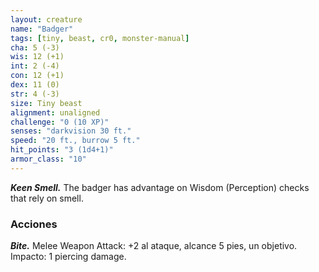 ```yaml
---
layout: creature
name: "Badger"
tags: [tiny, beast, cr0, monster-manual]
cha: 5 (-3)
wis: 12 (+1)
int: 2 (-4)
con: 12 (+1)
dex: 11 (0)
str: 4 (-3)
size: Tiny beast
alignment: unaligned
challenge: "0 (10 XP)"
senses: "darkvision 30 ft."
speed: "20 ft., burrow 5 ft."
hit_points: "3 (1d4+1)"
armor_class: "10"
---
```


***Keen Smell.*** The badger has advantage on Wisdom (Perception) checks that rely on smell.

### Acciones

***Bite.*** Melee Weapon Attack: +2 al ataque, alcance 5 pies, un objetivo. Impacto: 1 piercing damage.